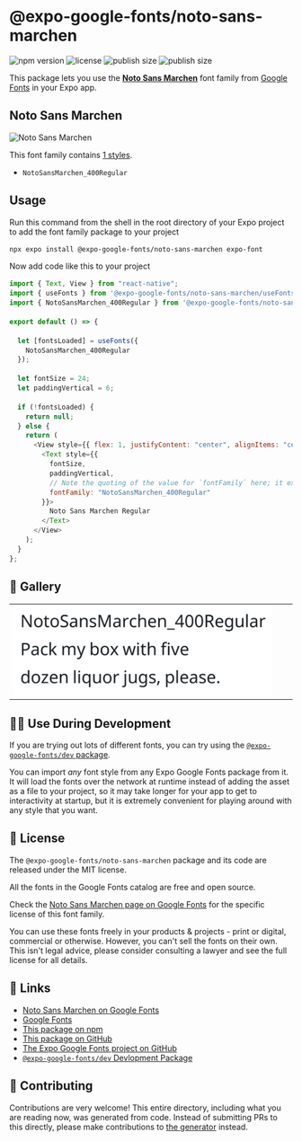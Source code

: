 # @expo-google-fonts/noto-sans-marchen

![npm version](https://flat.badgen.net/npm/v/@expo-google-fonts/noto-sans-marchen)
![license](https://flat.badgen.net/github/license/expo/google-fonts)
![publish size](https://flat.badgen.net/packagephobia/install/@expo-google-fonts/noto-sans-marchen)
![publish size](https://flat.badgen.net/packagephobia/publish/@expo-google-fonts/noto-sans-marchen)

This package lets you use the [**Noto Sans Marchen**](https://fonts.google.com/specimen/Noto+Sans+Marchen) font family from [Google Fonts](https://fonts.google.com/) in your Expo app.

## Noto Sans Marchen

![Noto Sans Marchen](./font-family.png)

This font family contains [1 styles](#-gallery).

- `NotoSansMarchen_400Regular`

## Usage

Run this command from the shell in the root directory of your Expo project to add the font family package to your project

```sh
npx expo install @expo-google-fonts/noto-sans-marchen expo-font
```

Now add code like this to your project

```js
import { Text, View } from "react-native";
import { useFonts } from '@expo-google-fonts/noto-sans-marchen/useFonts';
import { NotoSansMarchen_400Regular } from '@expo-google-fonts/noto-sans-marchen/400Regular';

export default () => {

  let [fontsLoaded] = useFonts({
    NotoSansMarchen_400Regular
  });

  let fontSize = 24;
  let paddingVertical = 6;

  if (!fontsLoaded) {
    return null;
  } else {
    return (
      <View style={{ flex: 1, justifyContent: "center", alignItems: "center" }}>
        <Text style={{
          fontSize,
          paddingVertical,
          // Note the quoting of the value for `fontFamily` here; it expects a string!
          fontFamily: "NotoSansMarchen_400Regular"
        }}>
          Noto Sans Marchen Regular
        </Text>
      </View>
    );
  }
};
```

## 🔡 Gallery


||||
|-|-|-|
|![NotoSansMarchen_400Regular](./400Regular/NotoSansMarchen_400Regular.ttf.png)||||


## 👩‍💻 Use During Development

If you are trying out lots of different fonts, you can try using the [`@expo-google-fonts/dev` package](https://github.com/expo/google-fonts/tree/master/font-packages/dev#readme).

You can import _any_ font style from any Expo Google Fonts package from it. It will load the fonts over the network at runtime instead of adding the asset as a file to your project, so it may take longer for your app to get to interactivity at startup, but it is extremely convenient for playing around with any style that you want.


## 📖 License

The `@expo-google-fonts/noto-sans-marchen` package and its code are released under the MIT license.

All the fonts in the Google Fonts catalog are free and open source.

Check the [Noto Sans Marchen page on Google Fonts](https://fonts.google.com/specimen/Noto+Sans+Marchen) for the specific license of this font family.

You can use these fonts freely in your products & projects - print or digital, commercial or otherwise. However, you can't sell the fonts on their own. This isn't legal advice, please consider consulting a lawyer and see the full license for all details.

## 🔗 Links

- [Noto Sans Marchen on Google Fonts](https://fonts.google.com/specimen/Noto+Sans+Marchen)
- [Google Fonts](https://fonts.google.com/)
- [This package on npm](https://www.npmjs.com/package/@expo-google-fonts/noto-sans-marchen)
- [This package on GitHub](https://github.com/expo/google-fonts/tree/master/font-packages/noto-sans-marchen)
- [The Expo Google Fonts project on GitHub](https://github.com/expo/google-fonts)
- [`@expo-google-fonts/dev` Devlopment Package](https://github.com/expo/google-fonts/tree/master/font-packages/dev)

## 🤝 Contributing

Contributions are very welcome! This entire directory, including what you are reading now, was generated from code. Instead of submitting PRs to this directly, please make contributions to [the generator](https://github.com/expo/google-fonts/tree/master/packages/generator) instead.
